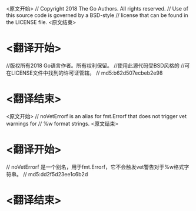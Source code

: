 
<原文开始>
// Copyright 2018 The Go Authors. All rights reserved.
// Use of this source code is governed by a BSD-style
// license that can be found in the LICENSE file.
<原文结束>

# <翻译开始>
//版权所有2018 Go语言作者。所有权利保留。
//使用此源代码受BSD风格的
//可在LICENSE文件中找到的许可证管辖。
// md5:b62d507ecbeb2e98
# <翻译结束>


<原文开始>
	// noVetErrorf is an alias for fmt.Errorf that does not trigger vet warnings for
	// %w format strings.
<原文结束>

# <翻译开始>
// noVetErrorf 是一个别名，用于fmt.Errorf，它不会触发vet警告对于%w格式字符串。
// md5:dd2f5d23ee1c6b2d
# <翻译结束>


